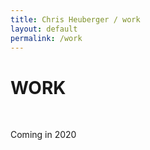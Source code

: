 ```yaml
---
title: Chris Heuberger / work
layout: default
permalink: /work
---
```


<div class="main-content about-content">

  <h1 class="all-caps">WORK</h1><br>
  <p>Coming in 2020</p>

</div> <!-- .main-content -->
